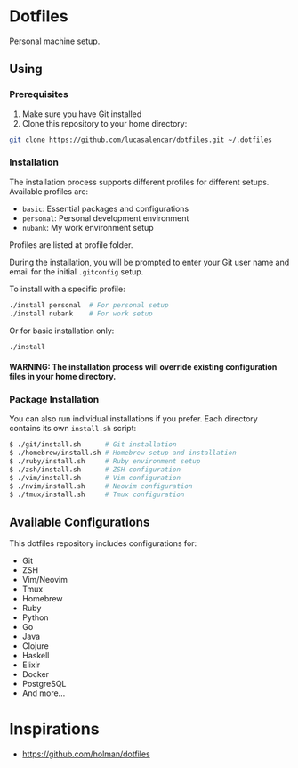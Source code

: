# Dotfiles

Personal machine setup.

## Using

### Prerequisites

1. Make sure you have Git installed
2. Clone this repository to your home directory:
```bash
git clone https://github.com/lucasalencar/dotfiles.git ~/.dotfiles
```

### Installation

The installation process supports different profiles for different setups. Available profiles are:
- `basic`: Essential packages and configurations
- `personal`: Personal development environment
- `nubank`: My work environment setup

Profiles are listed at profile folder.

During the installation, you will be prompted to enter your Git user name and email for the initial `.gitconfig` setup.

To install with a specific profile:
```bash
./install personal  # For personal setup
./install nubank    # For work setup
```

Or for basic installation only:
```bash
./install
```

#### WARNING: The installation process will override existing configuration files in your home directory.

### Package Installation

You can also run individual installations if you prefer. Each directory contains its own `install.sh` script:

```bash
$ ./git/install.sh      # Git installation
$ ./homebrew/install.sh # Homebrew setup and installation
$ ./ruby/install.sh     # Ruby environment setup
$ ./zsh/install.sh      # ZSH configuration
$ ./vim/install.sh      # Vim configuration
$ ./nvim/install.sh     # Neovim configuration
$ ./tmux/install.sh     # Tmux configuration
```

## Available Configurations

This dotfiles repository includes configurations for:
- Git
- ZSH
- Vim/Neovim
- Tmux
- Homebrew
- Ruby
- Python
- Go
- Java
- Clojure
- Haskell
- Elixir
- Docker
- PostgreSQL
- And more...

# Inspirations

- https://github.com/holman/dotfiles
